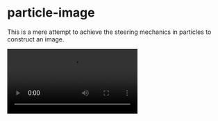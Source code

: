 # particle-image

This is a mere attempt to achieve the steering mechanics in particles to construct an image.

![particles](https://user-images.githubusercontent.com/30470311/113440425-fe7aa880-9409-11eb-8eb4-e3161d564957.mp4)
